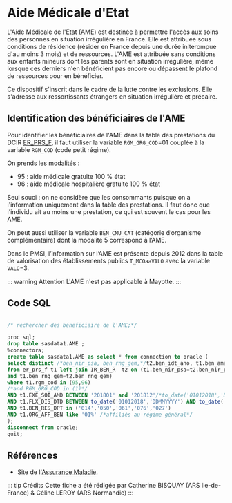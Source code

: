 # Aide Médicale d'Etat
<!-- SPDX-License-Identifier: MPL-2.0 -->

L'Aide Médicale de l'État (AME) est destinée à permettre l'accès aux soins des personnes en situation irrégulière en France. 
Elle est attribuée sous conditions de résidence (résider en France depuis une durée initerompue d'au moins 3 mois) et de ressources.
L'AME est attribuée sans conditions aux enfants mineurs dont les parents sont en situation irrégulière, même lorsque ces derniers n'en bénéficient pas encore ou dépassent le plafond de ressources pour en bénéficier. 

Ce dispositif s'inscrit dans le cadre de la lutte contre les exclusions. 
Elle s'adresse aux ressortissants étrangers en situation irrégulière et précaire.


## Identification des bénéficiaires de l'AME

Pour identifier les bénéficiaires de l'AME dans la table des prestations du DCIR [ER_PRS_F](../tables/DCIR/ER_PRS_F.md),
 il faut utiliser la variable `RGM_GRG_COD`=01 couplée à la variable `RGM_COD` (code petit régime). 

On prends les modalités : 
- 95 : aide médicale gratuite 100 % état
- 96 : aide médicale hospitalière gratuite 100 % état

Seul souci : on ne considère que les consommants puisque on a l'information uniquement dans la table des prestations. 
Il faut donc que l'individu ait au moins une prestation, ce qui est souvent le cas pour les AME. 

On peut aussi utiliser la variable `BEN_CMU_CAT` (catégorie d’organisme complémentaire) dont la modalité 5 correspond à l’AME.

Dans le PMSI, l’information sur l’AME est présente depuis 2012 dans la table de valorisation des établissements publics `T_MCOaaVALO` avec la variable `VALO`=3.

::: warning Attention
L'AME n'est pas applicable à Mayotte.
:::

## Code SQL 
```sql

/* rechercher des béneficiaire de l'AME;*/

proc sql;
drop table sasdata1.AME ;
%connectora;
create table sasdata1.AME as select * from connection to oracle (
select distinct /*ben_nir_psa, ben_rng_gem,*/t2.ben_idt_ano, t1.ben_ama_cod, t1.ben_sex_cod
from er_prs_f t1 left join IR_BEN_R  t2 on (t1.ben_nir_psa=t2.ben_nir_psa
and t1.ben_rng_gem=t2.ben_rng_gem)
where t1.rgm_cod in (95,96)
/*and RGM_GRG_COD in (1)*/
AND t1.EXE_SOI_AMD BETWEEN '201801' and '201812'/*to_date('01012018','DDMMYYYY') AND to_date('31122018','DDMMYYYY')*/
AND t1.FLX_DIS_DTD BETWEEN to_date('01012018','DDMMYYYY') AND to_date('31032019','DDMMYYYY')
AND t1.BEN_RES_DPT in ('014','050','061','076','027')
AND t1.ORG_AFF_BEN like '01%' /*affiliés au régime général*/
);
disconnect from oracle;
quit;

```

## Références

- Site de l'[Assurance Maladie](https://www.ameli.fr/assure/droits-demarches/situations-particulieres/situation-irreguliere-ame).

::: tip Crédits
Cette fiche a été rédigée par Catherine BISQUAY (ARS Ile-de-France) & Céline LEROY (ARS Normandie)
:::
